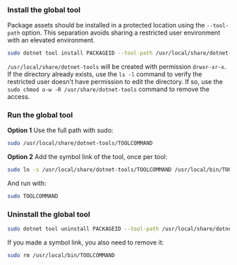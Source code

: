 ### Install the global tool

Package assets should be installed in a protected location using the `--tool-path` option. This separation avoids sharing a restricted user environment with an elevated environment.

```bash
sudo dotnet tool install PACKAGEID --tool-path /usr/local/share/dotnet-tools
```

`/usr/local/share/dotnet-tools` will be created with permission `drwxr-xr-x`. If the directory already exists, use the `ls -l` command to verify the restricted user doesn't have permission to edit the directory. If so, use the `sudo chmod o-w -R /usr/share/dotnet-tools` command to remove the access.

### Run the global tool

**Option 1** Use the full path with sudo:

```bash
sudo /usr/local/share/dotnet-tools/TOOLCOMMAND
```

**Option 2** Add the symbol link of the tool, once per tool:

```bash
sudo ln -s /usr/local/share/dotnet-tools/TOOLCOMMAND /usr/local/bin/TOOLCOMMAND
```

And run with:

```bash
sudo TOOLCOMMAND
```

### Uninstall the global tool

```bash
sudo dotnet tool uninstall PACKAGEID --tool-path /usr/local/share/dotnet-tools
```

If you made a symbol link, you also need to remove it:

```bash
sudo rm /usr/local/bin/TOOLCOMMAND
```